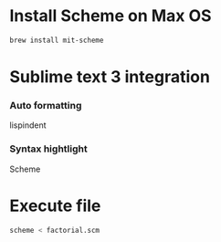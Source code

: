 

# Install Scheme on Max OS

```sh
brew install mit-scheme
```


# Sublime text 3 integration

### Auto formatting
lispindent

### Syntax hightlight
Scheme


# Execute file

```sh
scheme < factorial.scm
```
